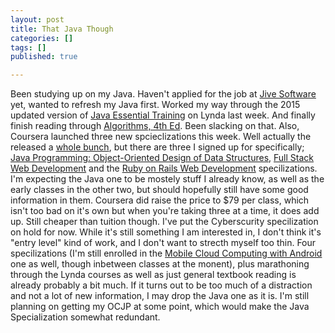 ```yaml
---
layout: post
title: That Java Though
categories: []
tags: []
published: true

---
```


Been studying up on my Java. Haven't applied for the job at <a href="https://www.jivesoftware.com/" target="_blank">Jive Software</a> yet, wanted to refresh my Java first. Worked my way through the 2015 updated version of <a href="http://www.lynda.com/AllCertificates/User/1103034" target="_blank">Java Essential Training</a> on Lynda last week. And finally finish reading through <a href="http://algs4.cs.princeton.edu/home/" target="_blank">Algorithms, 4th Ed</a>. Been slacking on that. Also, Coursera launched three new spcieclizations this week. Well actually the released a <a href="https://www.coursera.org/specializations" target="_blank">whole bunch</a>, but there are three I signed up for specifically; <a href="https://www.coursera.org/specializations/java-object-oriented?utm_medium=listingPage" target="_blank">Java Programming: Object-Oriented Design of Data Structures</a>, <a href="https://www.coursera.org/specializations/full-stack?utm_medium=listingPage" target="_blank">Full Stack Web Development</a> and the <a href="https://www.coursera.org/specializations/ruby-on-rails?utm_medium=listingPage" target="_blank">Ruby on Rails Web Development</a> specilizations. I'm expecting the Java one to be mostely stuff I already know, as well as the early classes in the other two, but should hopefully still have some good information in them. Coursera did raise the price to $79 per class, which isn't too bad on it's own but when you're taking three at a time, it does add up. Still cheaper than tuition though. I've put the Cyberscurity specilization on hold for now. While it's still something I am interested in, I don't think it's "entry level" kind of work, and I don't want to strecth myself too thin. Four specilizations (I'm still enrolled in the <a href="https://www.coursera.org/specializations/mobilecloudcomputing2?utm_medium=listingPage" target="_blank">Mobile Cloud Computing with Android</a> one as well, though inbetween classes at the monent), plus marathoning through the Lynda courses as well as just general textbook reading is already probably a bit much. If it turns out to be too much of a distraction and not a lot of new information, I may drop the Java one as it is. I'm still planning on getting my OCJP at some point, which would make the Java Specialization somewhat redundant.